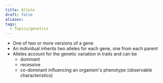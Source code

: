 ```yaml
---
title: Allele
draft: false
aliases: 
tags:
  - Topics/genetics
---
```

- One of two or more versions of a gene
- An individual inherits two alleles for each gene, one from each parent
- Alleles account for the genetic variation in traits and can be 
	- dominant
	- recessive
	- co-dominant
  influencing an organism's phenotype (observable characteristics)